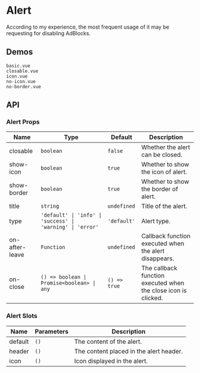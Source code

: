 # Alert

According to my experience, the most frequent usage of it may be requesting for disabling AdBlocks.

## Demos

```demo
basic.vue
closable.vue
icon.vue
no-icon.vue
no-border.vue
```

## API

### Alert Props

| Name | Type | Default | Description |
| --- | --- | --- | --- |
| closable | `boolean` | `false` | Whether the alert can be closed. |
| show-icon | `boolean` | `true` | Whether to show the icon of alert. |
| show-border | `boolean` | `true` | Whether to show the border of alert. |
| title | `string` | `undefined` | Title of the alert. |
| type | `'default' \| 'info' \| 'success' \| 'warning' \| 'error'` | `'default'` | Alert type. |
| on-after-leave | `Function` | `undefined` | Callback function executed when the alert disappears. |
| on-close | `() => boolean \| Promise<boolean> \| any` | `() => true` | The callback function executed when the close icon is clicked. |

### Alert Slots

| Name    | Parameters | Description                             |
| ------- | ---------- | --------------------------------------- |
| default | `()`       | The content of the alert.               |
| header  | `()`       | The content placed in the alert header. |
| icon    | `()`       | Icon displayed in the alert.            |
